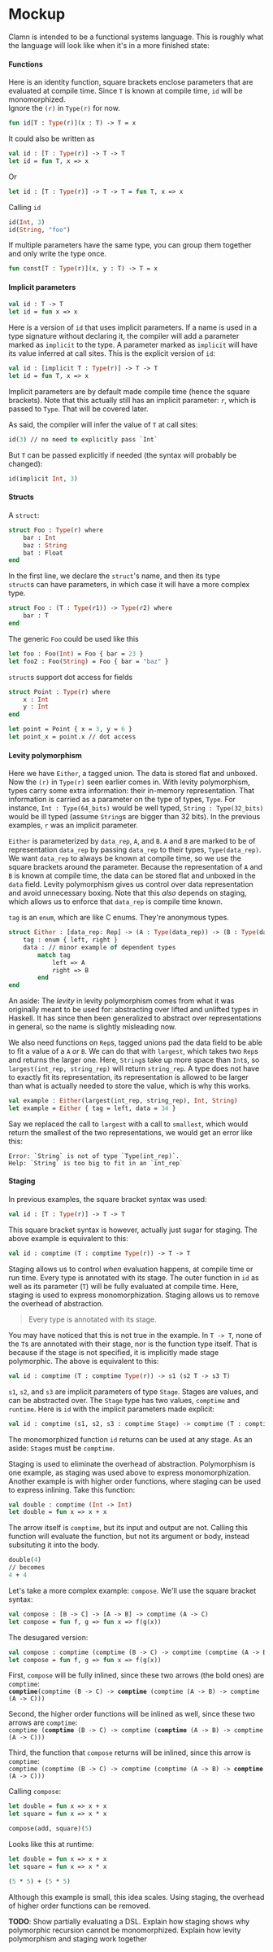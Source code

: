 # Mockup

Clamn is intended to be a functional systems language. This is roughly what the language will look like when it's in a more finished state:

#### Functions 
Here is an identity function, square brackets enclose parameters that are evaluated at compile time. Since `T` is known at compile time, `id` will be monomorphized.\
Ignore the `(r)` in `Type(r)` for now.
```ml
fun id[T : Type(r)](x : T) -> T = x
```
It could also be written as
```ml
val id : [T : Type(r)] -> T -> T
let id = fun T, x => x
```
Or
```ml
let id : [T : Type(r)] -> T -> T = fun T, x => x
```
Calling `id`
```ml
id(Int, 3)
id(String, "foo")
```

If multiple parameters have the same type, you can group them together and only write the type once.
```ml
fun const[T : Type(r)](x, y : T) -> T = x
```

#### Implicit parameters

```ml
val id : T -> T
let id = fun x => x
```
Here is a version of `id` that uses implicit parameters. If a name is used in a type signature without declaring it, the compiler will add a parameter marked as `implicit` to the type. A parameter marked as `implicit` will have its value inferred at call sites. This is the explicit version of `id`:
```ml
val id : [implicit T : Type(r)] -> T -> T
let id = fun T, x => x
```
Implicit parameters are by default made compile time (hence the square brackets).
Note that this actually still has an implicit parameter: `r`, which is passed to `Type`. That will be covered later.

As said, the compiler will infer the value of `T` at call sites:
```ml
id(3) // no need to explicitly pass `Int`
```
But `T` can be passed explicitly if needed (the syntax will probably be changed):
```ml
id(implicit Int, 3)
```

#### Structs

A `struct`:
```ml
struct Foo : Type(r) where
    bar : Int
    baz : String
    bat : Float
end
```
In the first line, we declare the `struct`'s name, and then its type\
`struct`s can have parameters, in which case it will have a more complex type.
```ml
struct Foo : (T : Type(r1)) -> Type(r2) where
    bar : T
end
```

The generic `Foo` could be used like this
```ml
let foo : Foo(Int) = Foo { bar = 23 }
let foo2 : Foo(String) = Foo { bar = "baz" }
```

`struct`s support dot access for fields
```ml
struct Point : Type(r) where
    x : Int
    y : Int
end

let point = Point { x = 3, y = 6 }
let point_x = point.x // dot access
```

#### Levity polymorphism

Here we have `Either`, a tagged union. The data is stored flat and unboxed. Now the `(r)` in `Type(r)` seen earlier comes in. With levity polymorphism, types carry some extra information: their in-memory representation. That information is carried as a parameter on the type of types, `Type`. For instance, `Int : Type(64_bits)` would be well typed, `String : Type(32_bits)` would be ill typed (assume `String`s are bigger than 32 bits). In the previous examples, `r` was an implicit parameter.

`Either` is parameterized by `data_rep`, `A`, and `B`. `A` and `B` are marked to be of representation `data_rep` by passing `data_rep` to their types, `Type(data_rep)`. We want `data_rep` to always be known at compile time, so we use the square brackets around the parameter. Because the representation of `A` and `B` is known at compile time, the data can be stored flat and unboxed in the `data` field. Levity polymorphism gives us control over data representation and avoid unnecessary boxing. Note that this *also* depends on staging, which allows us to enforce that `data_rep` is compile time known.

`tag` is an `enum`, which are like C enums. They're anonymous types.
```ml
struct Either : [data_rep: Rep] -> (A : Type(data_rep)) -> (B : Type(data_rep)) -> Type(r) where
    tag : enum { left, right }
    data : // minor example of dependent types
        match tag
            left => A
            right => B
        end
end
```
An aside: The *levity* in levity polymorphism comes from what it was originally meant to be used for: abstracting over lifted and unlifted types in Haskell. It has since then been generalized to abstract over representations in general, so the name is slightly misleading now.

We also need functions on `Rep`s, tagged unions pad the data field to be able to fit a value of a `A` *or* `B`. We can do that with `largest`, which takes two `Rep`s and returns the larger one. Here, `String`s take up more space than `Int`s, so `largest(int_rep, string_rep)` will return `string_rep`. A type does not have to exactly fit its representation, its representation is allowed to be larger than what is actually needed to store the value, which is why this works.
```ml
val example : Either(largest(int_rep, string_rep), Int, String)
let example = Either { tag = left, data = 34 }
```
Say we replaced the call to `largest` with a call to `smallest`, which would return the smallest of the two representations, we would get an error like this:
```
Error: `String` is not of type `Type(int_rep)`.
Help: `String` is too big to fit in an `int_rep`
```

#### Staging

In previous examples, the square bracket syntax was used:
```ml
val id : [T : Type(r)] -> T -> T
```
This square bracket syntax is however, actually just sugar for staging. The above example is equivalent to this:
```ml
val id : comptime (T : comptime Type(r)) -> T -> T
```
Staging allows us to control *when* evaluation happens, at compile time or run time. Every type is annotated with its stage. The outer function in `id` as well as its parameter (`T`) will be fully evaluated at compile time. Here, staging is used to express monomorphization. Staging allows us to remove the overhead of abstraction.

> Every type is annotated with its stage.

You may have noticed that this is not true in the example. In `T -> T`, none of the `T`s are annotated with their stage, nor is the function type itself. That is because if the stage is not specified, it is implicitly made stage polymorphic. The above is equivalent to this:
```ml
val id : comptime (T : comptime Type(r)) -> s1 (s2 T -> s3 T)
```
`s1`, `s2`, and `s3` are implicit parameters of type `Stage`. Stages are values, and can be abstracted over. The `Stage` type has two values, `comptime` and `runtime`. Here is `id` with the implicit parameters made explicit:
```ml
val id : comptime (s1, s2, s3 : comptime Stage) -> comptime (T : comptime Type(r)) -> s1 (s2 T -> s3 T)
```
The monomorphized function `id` returns can be used at any stage. As an aside: `Stage`s must be `comptime`.

Staging is used to eliminate the overhead of abstraction. Polymorphism is one example, as staging was used above to express monomorphization. Another example is with higher order functions, where staging can be used to express inlining. Take this function:
```ml
val double : comptime (Int -> Int)
let double = fun x => x + x
```
The arrow itself is `comptime`, but its input and output are not. Calling this function will evaluate the function, but not its argument or body, instead subsituting it into the body.
```ml
double(4)
// becomes
4 + 4
```
Let's take a more complex example: `compose`. We'll use the square bracket syntax:
```ml
val compose : [B -> C] -> [A -> B] -> comptime (A -> C)
let compose = fun f, g => fun x => f(g(x)) 
```
The desugared version:
```ml
val compose : comptime (comptime (B -> C) -> comptime (comptime (A -> B) -> comptime (A -> C)))
let compose = fun f, g => fun x => f(g(x)) 
```
First, `compose` will be fully inlined, since these two arrows (the bold ones) are `comptime`:\
**`comptime`**`(comptime (B -> C) -> `**`comptime`**` (comptime (A -> B) -> comptime (A -> C)))`

Second, the higher order functions will be inlined as well, since these two arrows are `comptime`:\
`comptime (`**`comptime`**` (B -> C) -> comptime (`**`comptime`**` (A -> B) -> comptime (A -> C)))`

Third, the function that `compose` returns will be inlined, since this arrow is `comptime`:\
`comptime (comptime (B -> C) -> comptime (comptime (A -> B) -> `**`comptime`**` (A -> C)))`

Calling `compose`:
```ml
let double = fun x => x + x
let square = fun x => x * x

compose(add, square)(5)
```
Looks like this at runtime:
```ml
let double = fun x => x + x
let square = fun x => x * x

(5 * 5) + (5 * 5)
```
Although this example is small, this idea scales. Using staging, the overhead of higher order functions can be removed.

**TODO**: Show partially evaluating a DSL. Explain how staging shows why polymorphic recursion cannot be monomorphized. Explain how levity polymorphism and staging work together